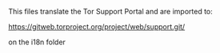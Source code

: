 This files translate the Tor Support Portal and are imported to:

https://gitweb.torproject.org/project/web/support.git/

on the i18n folder

